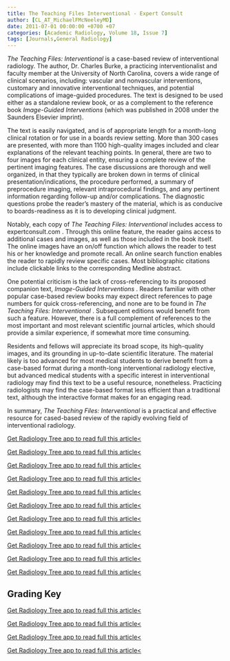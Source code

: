 ```yaml
---
title: The Teaching Files Interventional - Expert Consult
author: [CL_AT_MichaelFMcNeeleyMD]
date: 2011-07-01 00:00:00 +0700 +07
categories: [Academic Radiology, Volume 18, Issue 7]
tags: [Journals,General Radiology]
---
```

_The Teaching Files: Interventional_ is a case-based review of interventional radiology. The author, Dr. Charles Burke, a practicing interventionalist and faculty member at the University of North Carolina, covers a wide range of clinical scenarios, including: vascular and nonvascular interventions, customary and innovative interventional techniques, and potential complications of image-guided procedures. The text is designed to be used either as a standalone review book, or as a complement to the reference book _Image-Guided Interventions_ (which was published in 2008 under the Saunders Elsevier imprint).

The text is easily navigated, and is of appropriate length for a month-long clinical rotation or for use in a boards review setting. More than 300 cases are presented, with more than 1100 high-quality images included and clear explanations of the relevant teaching points. In general, there are two to four images for each clinical entity, ensuring a complete review of the pertinent imaging features. The case discussions are thorough and well organized, in that they typically are broken down in terms of clinical presentation/indications, the procedure performed, a summary of preprocedure imaging, relevant intraprocedural findings, and any pertinent information regarding follow-up and/or complications. The diagnostic questions probe the reader’s mastery of the material, which is as conducive to boards-readiness as it is to developing clinical judgment.

Notably, each copy of _The Teaching Files: Interventional_ includes access to  expertconsult.com . Through this online feature, the reader gains access to additional cases and images, as well as those included in the book itself. The online images have an on/off function which allows the reader to test his or her knowledge and promote recall. An online search function enables the reader to rapidly review specific cases. Most bibliographic citations include clickable links to the corresponding Medline abstract.

One potential criticism is the lack of cross-referencing to its proposed companion text, _Image-Guided Interventions_ . Readers familiar with other popular case-based review books may expect direct references to page numbers for quick cross-referencing, and none are to be found in _The Teaching Files: Interventional_ . Subsequent editions would benefit from such a feature. However, there is a full complement of references to the most important and most relevant scientific journal articles, which should provide a similar experience, if somewhat more time consuming.

Residents and fellows will appreciate its broad scope, its high-quality images, and its grounding in up-to-date scientific literature. The material likely is too advanced for most medical students to derive benefit from a case-based format during a month-long interventional radiology elective, but advanced medical students with a specific interest in interventional radiology may find this text to be a useful resource, nonetheless. Practicing radiologists may find the case-based format less efficient than a traditional text, although the interactive format makes for an engaging read.

In summary, _The Teaching Files: Interventional_ is a practical and effective resource for cased-based review of the rapidly evolving field of interventional radiology.

[Get Radiology Tree app to read full this article<](https://clinicalpub.com/app)

[Get Radiology Tree app to read full this article<](https://clinicalpub.com/app)

[Get Radiology Tree app to read full this article<](https://clinicalpub.com/app)

[Get Radiology Tree app to read full this article<](https://clinicalpub.com/app)

[Get Radiology Tree app to read full this article<](https://clinicalpub.com/app)

[Get Radiology Tree app to read full this article<](https://clinicalpub.com/app)

[Get Radiology Tree app to read full this article<](https://clinicalpub.com/app)

[Get Radiology Tree app to read full this article<](https://clinicalpub.com/app)

[Get Radiology Tree app to read full this article<](https://clinicalpub.com/app)

[Get Radiology Tree app to read full this article<](https://clinicalpub.com/app)

[Get Radiology Tree app to read full this article<](https://clinicalpub.com/app)

## Grading Key

[Get Radiology Tree app to read full this article<](https://clinicalpub.com/app)

[Get Radiology Tree app to read full this article<](https://clinicalpub.com/app)

[Get Radiology Tree app to read full this article<](https://clinicalpub.com/app)

[Get Radiology Tree app to read full this article<](https://clinicalpub.com/app)